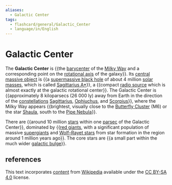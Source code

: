 ```yaml
---
aliases:
  - Galactic Center
tags:
  - flashcard/general/Galactic_Center
  - language/in/English
---
```


# Galactic Center

The __Galactic Center__ is {{the [barycenter](barycenter%20(astronomy).md) of the [Milky Way](Milky%20Way.md) and a corresponding point on the [rotational axis](rotation.md) of the galaxy}}. Its [central massive object](central%20massive%20object.md) is {{a [supermassive black hole](supermassive%20black%20hole.md) of about 4 million [solar masses](solar%20mass.md), which is called [Sagittarius A*](Sagittarius%20A*.md)}}, a {{compact [radio source](astronomical%20radio%20source.md) which is almost exactly at the galactic rotational center}}. The Galactic Center is {{approximately 8 kiloparsecs (26&nbsp;000 ly) away from Earth in the direction of the [constellations](constellation.md) [Sagittarius](sagittarius%20(constellation).md), [Ophiuchus](ophiuchus.md), and [Scorpius](scorpius.md)}}, where the Milky Way appears {{brightest, visually close to the [Butterfly Cluster](Butterfly%20Cluster.md) (M6) or the star [Shaula](Lambda%20Scorpii.md), south to the [Pipe Nebula](Pipe%20Nebula.md)}}. <!--SR:!2024-08-24,16,290!2024-08-13,7,250!2024-08-19,11,270!2024-08-10,4,230!2024-08-14,6,230-->

There are {{around 10 million [stars](star.md) within one [parsec](parsec.md) of the Galactic Center}}, dominated by {{[red giants](red%20giant.md), with a significant population of massive [supergiants](supergiant.md) and [Wolf–Rayet stars](Wolf–Rayet%20star.md) from star formation in the region around 1 million years ago}}. The core stars are {{a small part within the much wider [galactic bulge](galactic%20bulge.md)}}. <!--SR:!2024-08-14,6,230!2024-08-10,4,230!2024-08-23,15,290-->

## references

This text incorporates [content](https://en.wikipedia.org/wiki/Galactic_Center) from [Wikipedia](Wikipedia.md) available under the [CC BY-SA 4.0](https://creativecommons.org/licenses/by-sa/4.0/) license.

